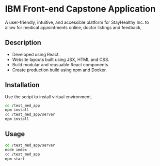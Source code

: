 # IBM Front-end Capstone Application

A user-friendly, intuitive, and accessible platform for StayHealthy Inc. to allow for medical appointments online, doctor listings and feedback,

## Description

- Developed using React.
- Website layouts built using JSX, HTML and CSS.
- Build modular and reusuable React components.
- Create production build using npm and Docker.

## Installation

Use the script to install virtual environment.
```bash
cd /test_med_app
npm install
cd /test_med_app/server
npm install
```

## Usage
```bash
cd /test_med_app/server
node index
cd /test_med_app
npm start
```
